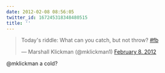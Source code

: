 ```yaml
---
date: 2012-02-08 08:56:05
twitter_id: 167245318348480515
title: ''
---
```


<blockquote class="twitter-tweet"><p lang="en" dir="ltr">Today&#39;s riddle: What can you catch, but not throw? <a href="https://twitter.com/hashtag/fb?src=hash&amp;ref_src=twsrc%5Etfw">#fb</a></p>&mdash; Marshall Klickman (@mklickman1) <a href="https://twitter.com/mklickman1/status/167245013397413889?ref_src=twsrc%5Etfw">February 8, 2012</a></blockquote>
<script async src="https://platform.twitter.com/widgets.js" charset="utf-8"></script>

@mklickman a cold?
